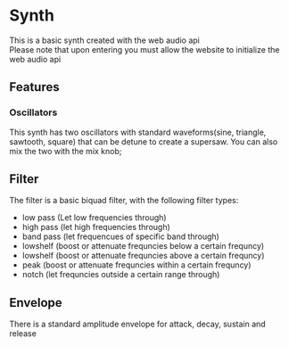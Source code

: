 # Synth

This is a basic synth created with the web audio api\
Please note that upon entering you must allow the website to 
initialize the web audio api

## Features

### Oscillators
This synth has two oscillators with standard waveforms(sine, triangle, sawtooth, square) that can be detune to create a supersaw. You can also mix the two with the mix knob;

## Filter
The filter is a basic biquad filter, with the following filter types:
- low pass (Let low frequencies through)
- high pass (let high frequencies through)
- band pass (let frequencues of specific band through)
- lowshelf (boost or attenuate frequncies below a certain frequncy)
- lowshelf (boost or attenuate frequncies above a certain frequncy)
- peak (boost or attenuate frequncies within a certain frequncy)
- notch (let frequncies outside a certain range through)

## Envelope
There is a standard amplitude envelope for attack, decay, sustain and release